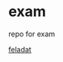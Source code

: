# exam

repo for exam

[feladat](https://github.com/Training360/strukturavalto-java-public/tree/master/examples/zarovizsga)
